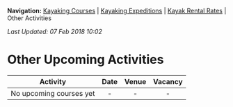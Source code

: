 **Navigation:** [Kayaking Courses](index) &#124; [Kayaking Expeditions](expedition) &#124; [Kayak Rental Rates](rental) &#124; Other Activities

_Last Updated: 07 Feb 2018 10:02_
# Other Upcoming Activities

Activity | Date | Venue | Vacancy
:---:|:---:|:---:|:---:
No upcoming courses yet|-|-|-

